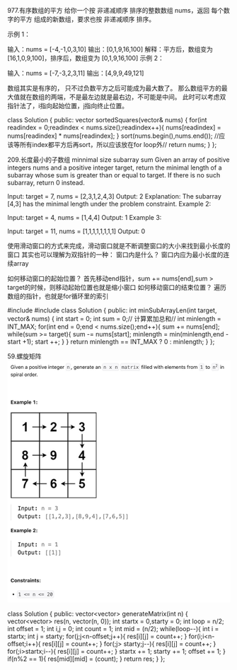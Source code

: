 977.有序数组的平方
给你一个按 非递减顺序 排序的整数数组 nums，返回 每个数字的平方 组成的新数组，要求也按 非递减顺序 排序。

示例 1：

输入：nums = [-4,-1,0,3,10]
输出：[0,1,9,16,100]
解释：平方后，数组变为 [16,1,0,9,100]，排序后，数组变为 [0,1,9,16,100]
示例 2：

输入：nums = [-7,-3,2,3,11]
输出：[4,9,9,49,121]

数组其实是有序的， 只不过负数平方之后可能成为最大数了。
那么数组平方的最大值就在数组的两端，不是最左边就是最右边，不可能是中间。
此时可以考虑双指针法了，i指向起始位置，j指向终止位置。

class Solution {
public:
    vector<int> sortedSquares(vector<int>& nums) {
        for(int readindex = 0;readindex < nums.size();readindex++){
            nums[readindex] = nums[readindex] * nums[readindex];
        }
        sort(nums.begin(),nums.end());
        //应该等所有index都平方后再sort，所以应该放在for loop外//
    return nums;
    }
};    


209.长度最小的子数组 minnimal size subarray sum
Given an array of positive integers nums and a positive integer target, return the minimal length of a 
subarray
 whose sum is greater than or equal to target. If there is no such subarray, return 0 instead.

Input: target = 7, nums = [2,3,1,2,4,3]
Output: 2
Explanation: The subarray [4,3] has the minimal length under the problem constraint.
Example 2:

Input: target = 4, nums = [1,4,4]
Output: 1
Example 3:

Input: target = 11, nums = [1,1,1,1,1,1,1,1]
Output: 0


使用滑动窗口的方式来完成，滑动窗口就是不断调整窗口的大小来找到最小长度的窗口
其实也可以理解为双指针的一种：
窗口内是什么？
窗口内应为最小长度的连续array

如何移动窗口的起始位置？
首先移动end指针，sum += nums[end],sum > target的时候，则移动起始位置也就是缩小窗口
如何移动窗口的结束位置？
遍历数组的指针，也就是for循环里的索引


#include <vector>
#include <limits>
class Solution {
public:
    int minSubArrayLen(int target, vector<int>& nums) {
        int start = 0;
        int sum = 0;// 计算累加总和//
        int minlength = INT_MAX;
        for(int end = 0;end < nums.size();end++){
            sum += nums[end];
            while(sum >= target){
                sum -= nums[start];
                minlength = min(minlength,end - start +1);
                start ++;
            }
        }
        return minlength == INT_MAX ? 0 : minlength;
    }
};


59.螺旋矩阵
![Alt text](image-2.png)

class Solution {
public:
    vector<vector<int>> generateMatrix(int n) {
       vector<vector<int>> res(n, vector<int>(n, 0));
        int startx = 0,starty = 0;
        int loop = n/2;
        int offset = 1;
        int i,j = 0;
        int count = 1;
        int mid = (n/2);
        while(loop--){
            int i = startx;
            int j = starty;
            for(j;j<n-offset;j++){
                res[i][j] = count++;
            }
            for(i;i<n-offset;i++){
                res[i][j] = count++;
            }
            for(;j> starty;j--){
                res[i][j] = count++;
            }
            for(;i>startx;i--){
                res[i][j] = count++;
            }
            startx += 1;
            starty += 1;
            offset += 1;
        }
        if(n%2 == 1){
            res[mid][mid] = (count);
            }
        return res;
    }
};